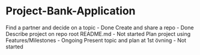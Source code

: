 # Project-Bank-Application

Find a partner and decide on a topic - Done
Create and share a repo - Done
Describe project on repo root README.md - Not started
Plan project using Features/Milestones - Ongoing
Present topic and plan at 1st övning - Not started
